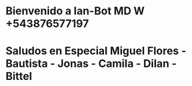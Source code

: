 # Bienvenido a Ian-Bot MD W +543876577197
# Saludos en Especial  Miguel Flores - Bautista - Jonas - Camila - Dilan - Bittel

